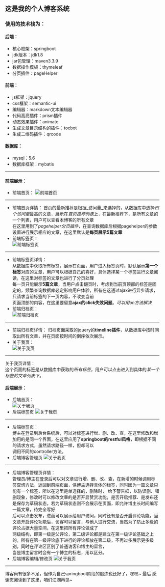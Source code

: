 
## 这是我的个人博客系统   
### 使用的技术栈为：  


#### 后端：
* 核心框架：springboot
* jdk版本：jdk1.8
* jar包管理：maven3.3.9
* 数据操作模板：thymeleaf
* 分页插件：pageHelper
#### 前端：
* js框架：jquery
* css框架：semantic-ui
* 编辑器：markdown文本编辑器
* 代码高亮插件：prism插件
* 动态效果插件：animate
* 生成文章目录结构的插件：tocbot
* 生成二维码插件：qrcode
#### 数据库：
* mysql：5.6
* 数据库框架：mybatis
-------------------------------------------------------------------  
#### 前端展示：  
* 前端首页：
![前端首页](https://github.com/login-w/MyBlog-Springboot/blob/master/src/main/resources/static/readmeImg/%E9%A6%96%E9%A1%B5.png)  
-------------------------  
* 前端首页详情：
首页的最新推荐是根据_访问量_来选择的，从数据库中选择*四个访问量*最高的文章，展示在*首页推荐列表*上，在最新推荐下，是所有文章的一个列表，用户可以查看本博客的所有文章  
在这里用到了*pagehelper分页插件*，在查询数据库后根据pagehelper的参数设置进行展示相应的文章，在这里默认是**每页展示5篇文章**  
* 前端标签页：  
![前端标签页](https://github.com/login-w/MyBlog-Springboot/blob/master/src/main/resources/static/readmeImg/%E6%A0%87%E7%AD%BE%E9%A1%B5.png)  
-------------------------  
* 前端标签页详情：  
从数据库中获取所有标签，展示在页面，用户进入标签页时，默认展示**第一个标签**对应的文章，用户可以根据自己的喜好，具体选择某一个标签进行文章阅读，在这里对标签的文章也进行了分页处理  
每一页只能展示**5篇文章**，当用户点击翻页时，考虑到当前页顶部的标签是固定的，频繁查询数据库必定影响用户体验，所有在这通过ajax进行异步请求，只请求当前标签的下一页内容，不改变当前    
页面顶部的内容，在这里要留意**ajax的click失效问题**。*可以用on方法解决*  
* 前端归档页：  
![前端归档页](https://github.com/login-w/MyBlog-Springboot/blob/master/src/main/resources/static/readmeImg/%E5%BD%92%E6%A1%A3%E9%A1%B5.png)  
-------------------------  
* 前端归档页详情： 
归档页面采取的jquery的**timeline插件**，从数据库中按时间取出所有文章，并在页面按时间的倒序依次展示。  
* 关于我页：  
![关于我页](https://github.com/login-w/MyBlog-Springboot/blob/master/src/main/resources/static/readmeImg/%E5%85%B3%E4%BA%8E%E6%88%91%E9%A1%B5.png)  
-------------------------  
关于我页详情：  
这个页面的标签是从数据库中获取的*所有标签*，用户可以点击进入到具体的*某一个标签的文章列表下*。  

#### 后端展示：  
* 后端首页：  
![关于我页](https://github.com/login-w/MyBlog-Springboot/blob/master/src/main/resources/static/readmeImg/%E5%90%8E%E7%AB%AF%E9%A6%96%E9%A1%B5.png)  
* 后端标签页
![关于我页](https://github.com/login-w/MyBlog-Springboot/blob/master/src/main/resources/static/readmeImg/%E5%90%8E%E7%AB%AF%E6%A0%87%E7%AD%BE%E7%AE%A1%E7%90%86%E9%A1%B5.png)  
-------------------------  
* 后端标签页：  
博主在登录到后台系统后，可以对标签进行增、删、改、查，在这里修改和增加用的是同一个界面，在这里应用了**springboot的restful风格**，即根据不同的请求方式，虽然请求路径一样，但却可以  
调用不同的controller方法。  
* 后端博客管理页
![关于我页](https://github.com/login-w/MyBlog-Springboot/blob/master/src/main/resources/static/readmeImg/%E5%90%8E%E7%AB%AF%E5%8D%9A%E5%AE%A2%E7%AE%A1%E7%90%86%E9%A1%B5.png)  
-------------------------  
* 后端博客管理页详情：  
管理员/博主在登录后可以对文章进行增、删、改、查，在新增的时候调用标签查询方法，返回到前端页面，供博主选择具体的标签，同时因为一篇文章只能有一个标签，所以在这里是单选择的，删除时，  给予警告框，以防误删、错删现象，修改时可以修改文章的是否开启赞赏功能，是否开启推荐、是发布还是保存为草稿状态，若为草稿状态则不会展示在页面，即允许博主长时间编写一篇文章，待完全写好  
后可以点击发布，进而可以展示给用户访问，同时还有是否开启评论功能，当文章开启评论功能后，访客可以留言，与他人进行交流，当然为了防止多级的评论占据大量空间，在这里把所有评论做成了  
两级结构，即第一级是父评论，第二级评论都是建立在第一级评论基础之上的，所有在第一级评论底下进行的评论都放在第二级，不再过多展示更多级别。同时在评论区区别了普通访客和博主的留言，  
当是博主留言时会有一个博主的标志，用以区分。
* 后端博客编辑/修改页
![关于我页](https://github.com/login-w/MyBlog-Springboot/blob/master/src/main/resources/static/readmeImg/%E5%90%8E%E7%AB%AF%E5%8D%9A%E5%AE%A2%E7%BC%96%E8%BE%91%E4%BF%AE%E6%94%B9%E9%A1%B5.png)  
--------------------------  
博客尚有很多不足，但作为自己springboot阶段的锻炼也还好了，嘿嘿~ 最后 感谢您阅读到了这里，咱们江湖再见~



